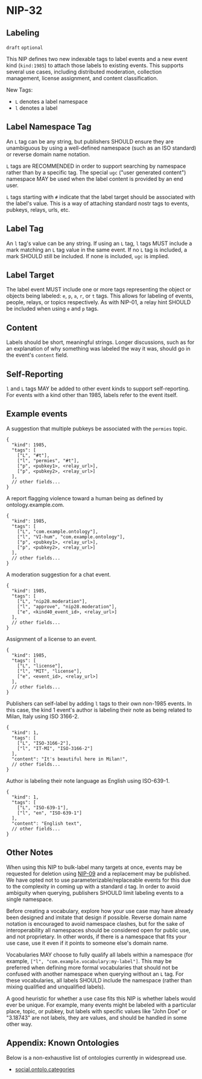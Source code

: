 NIP-32
======

Labeling
--------

`draft` `optional`

This NIP defines two new indexable tags to label events and a new event kind (`kind:1985`) to attach those labels to existing events. This supports several use cases, including distributed moderation, collection management, license assignment, and content classification.

New Tags: 

- `L` denotes a label namespace
- `l` denotes a label

Label Namespace Tag
----

An `L` tag can be any string, but publishers SHOULD ensure they are unambiguous by using a well-defined namespace
(such as an ISO standard) or reverse domain name notation.

`L` tags are RECOMMENDED in order to support searching by namespace rather than by a specific tag. The special `ugc`
("user generated content") namespace MAY be used when the label content is provided by an end user.

`L` tags starting with `#` indicate that the label target should be associated with the label's value.
This is a way of attaching standard nostr tags to events, pubkeys, relays, urls, etc.

Label Tag
----

An `l` tag's value can be any string. If using an `L` tag, `l` tags MUST include a mark matching an `L`
tag value in the same event. If no `L` tag is included, a mark SHOULD still be included. If none is
included, `ugc` is implied.

Label Target
----

The label event MUST include one or more tags representing the object or objects being
labeled: `e`, `p`, `a`, `r`, or `t` tags. This allows for labeling of events, people, relays,
or topics respectively. As with NIP-01, a relay hint SHOULD be included when using `e` and
`p` tags.

Content
-------

Labels should be short, meaningful strings. Longer discussions, such as for an
explanation of why something was labeled the way it was, should go in the event's `content` field.

Self-Reporting
-------

`l` and `L` tags MAY be added to other event kinds to support self-reporting. For events
with a kind other than 1985, labels refer to the event itself.

Example events
--------------

A suggestion that multiple pubkeys be associated with the `permies` topic.

```jsonc
{
  "kind": 1985,
  "tags": [
    ["L", "#t"],
    ["l", "permies", "#t"],
    ["p", <pubkey1>, <relay_url>],
    ["p", <pubkey2>, <relay_url>]
  ],
  // other fields...
}
```

A report flagging violence toward a human being as defined by ontology.example.com.

```jsonc
{
  "kind": 1985,
  "tags": [
    ["L", "com.example.ontology"],
    ["l", "VI-hum", "com.example.ontology"],
    ["p", <pubkey1>, <relay_url>],
    ["p", <pubkey2>, <relay_url>]
  ],
  // other fields...
}
```

A moderation suggestion for a chat event.

```jsonc
{
  "kind": 1985,
  "tags": [
    ["L", "nip28.moderation"],
    ["l", "approve", "nip28.moderation"],
    ["e", <kind40_event_id>, <relay_url>]
  ],
  // other fields...
}
```

Assignment of a license to an event.

```jsonc
{
  "kind": 1985,
  "tags": [
    ["L", "license"],
    ["l", "MIT", "license"],
    ["e", <event_id>, <relay_url>]
  ],
  // other fields...
}
```

Publishers can self-label by adding `l` tags to their own non-1985 events. In this case, the kind 1 event's author
is labeling their note as being related to Milan, Italy using ISO 3166-2.

```jsonc
{
  "kind": 1,
  "tags": [
    ["L", "ISO-3166-2"],
    ["l", "IT-MI", "ISO-3166-2"]
  ],
  "content": "It's beautiful here in Milan!",
  // other fields...
}
```

Author is labeling their note language as English using ISO-639-1.

```jsonc
{
  "kind": 1,
  "tags": [
    ["L", "ISO-639-1"],
    ["l", "en", "ISO-639-1"]
  ],
  "content": "English text",
  // other fields...
}
```

Other Notes
-----------

When using this NIP to bulk-label many targets at once, events may be requested for deletion using [NIP-09](09.md) and a replacement
may be published. We have opted not to use parameterizable/replaceable events for this due to the
complexity in coming up with a standard `d` tag. In order to avoid ambiguity when querying,
publishers SHOULD limit labeling events to a single namespace.

Before creating a vocabulary, explore how your use case may have already been designed and
imitate that design if possible. Reverse domain name notation is encouraged to avoid
namespace clashes, but for the sake of interoperability all namespaces should be
considered open for public use, and not proprietary. In other words, if there is a
namespace that fits your use case, use it even if it points to someone else's domain name.

Vocabularies MAY choose to fully qualify all labels within a namespace (for example,
`["l", "com.example.vocabulary:my-label"]`. This may be preferred when defining more
formal vocabularies that should not be confused with another namespace when querying
without an `L` tag. For these vocabularies, all labels SHOULD include the namespace
(rather than mixing qualified and unqualified labels).

A good heuristic for whether a use case fits this NIP is whether labels would ever be unique.
For example, many events might be labeled with a particular place, topic, or pubkey, but labels
with specific values like "John Doe" or "3.18743" are not labels, they are values, and should
be handled in some other way.


Appendix: Known Ontologies
--------------------------

Below is a non-exhaustive list of ontologies currently in widespread use.

- [social.ontolo.categories](https://ontolo.social/)
